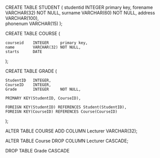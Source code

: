 CREATE TABLE STUDENT (
   studentid	INTEGER	       primary key,
   forename	    VARCHAR(32)	   NOT NULL,
   surname	    VARCHAR(60)	   NOT NULL,
   address	    VARCHAR(100),	
   phonenum  	VARCHAR(15)
);



CREATE TABLE COURSE (

	courseid	INTEGER	    primary key,
    name	    VARCHAR(32)	NOT NULL,
    starts	    DATE
);



CREATE TABLE GRADE (

	StudentID	INTEGER,
    CourseID	INTEGER,
    Grade	    INTEGER     NOT NULL,
	
	PRIMARY KEY(StudentID, CourseID),

    FOREIGN KEY(StudentID) REFERENCES Student(StudentID),
    FOREIGN KEY(CourseID) REFERENCES Course(CourseID)
);


ALTER TABLE COURSE
    ADD COLUMN Lecturer VARCHAR(32);



ALTER TABLE Course 
   DROP COLUMN Lecturer CASCADE;



DROP TABLE Grade CASCADE

